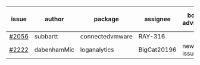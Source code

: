| issue | author | package | assignee | bot advice | created date of issue | target release date | date from target |
| ------ | ------ | ------ | ------ | ------ | ------ | ------ | :-----: |
| [#2056](https://github.com/Azure/sdk-release-request/issues/2056) | subbartt | connectedvmware | RAY-316 |   | 10-02 | 11-05 |   |
| [#2222](https://github.com/Azure/sdk-release-request/issues/2222) | dabenhamMic | loganalytics | BigCat20196 | new issue ! <br> | 11-15 | 11-22 |   |
